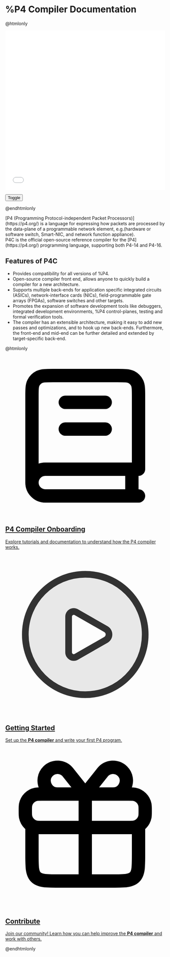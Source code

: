 # %P4 Compiler Documentation

@htmlonly
<div class="diagram-container">
<!-- draw.io diagram -->
<iframe id="svgFrame" src="architecture_unanimated.html" width="100%" height="500px" style="border:none;"></iframe>
</div>

<button id="toggle" onclick="animateFlow()">Toggle</button>

<script>
function animateFlow() {
    const iframe = document.getElementById('svgFrame');
    const svgDocument = iframe.contentDocument;
    if (svgDocument) {
        const edges = svgDocument.querySelectorAll('path:not([marker-end])');
        edges.forEach(edge => {
            edge.classList.toggle('flow');
        });
    const toggleButton = document.getElementById('toggle');
    if (toggleButton) {
             toggleButton.style.display = 'none';
                 }
    }
}
</script>
@endhtmlonly

<div class="content-spacing"></div>
<div class="content-spacing"></div>
[P4 (Programming Protocol-independent Packet Processors)](https://p4.org/) is a language for expressing how packets are processed by the data-plane of a programmable network element, e.g.(hardware or software switch, Smart-NIC, and network function appliance).
<div class="content-spacing"></div>
P4C is the official open-source reference compiler for the [P4](https://p4.org/) programming language, supporting both P4-14 and P4-16.
<div class="content-spacing"></div>
<div class="content-spacing"></div> 

## Features of P4C

- Provides compatibility for all versions of %P4.
- Open-source compiler front end, allows anyone to quickly build a compiler for a new architecture.
- Supports multiple back-ends for application specific integrated circuits (ASICs), network-interface cards (NICs), field-programmable gate arrays (FPGAs), software switches and other targets.
- Promotes the expansion of software development tools like debuggers, integrated development environments, %P4 control-planes, testing and formal verification tools.
- The compiler has an extensible architecture, making it easy to add new passes and optimizations, and to hook up new back-ends. Furthermore, the front-end and mid-end can be further detailed and extended by target-specific back-end. 

@htmlonly
<!-- https://www.svgrepo.com/collection/scarlab-oval-line-icons/ -->
<div class="card-container">

  <div class="card-item">
    <a href="https://adarshrawat1.github.io/P4c-Documentation-Hosting/md__2home_2runner_2work_2_p4c-_documentation-_hosting_2_p4c-_documentation-_hosting_2_r_e_a_d_m_e.html#autotoc_md41"> 
    <div class="card-content">
   <?xml version="1.0" encoding="utf-8"?>
      <svg width="800px" height="800px" viewBox="0 0 24 24" fill="none" xmlns="http://www.w3.org/2000/svg">
      <path d="M4 19V6.2C4 5.0799 4 4.51984 4.21799 4.09202C4.40973 3.71569 4.71569 3.40973 5.09202 3.21799C5.51984 3 6.0799 3 7.2 3H16.8C17.9201 3 18.4802 3 18.908 3.21799C19.2843 3.40973 19.5903 3.71569 19.782 4.09202C20 4.51984 20 5.0799 20 6.2V17H6C4.89543 17 4 17.8954 4 19ZM4 19C4 20.1046 4.89543 21 6 21H20M9 7H15M9 11H15M19 17V21" stroke="#000000" stroke-width="2" stroke-linecap="round" stroke-linejoin="round"/></svg>
      <h2>P4 Compiler Onboarding</h2>
      <p>Explore tutorials and documentation to understand how the P4 compiler works.</p>
    </div>
    </a>
  </div>

  <div class="card-item">
    <a href="https://adarshrawat1.github.io/P4c-Documentation-Hosting/md__2home_2runner_2work_2_p4c-_documentation-_hosting_2_p4c-_documentation-_hosting_2_r_e_a_d_m_e.html#autotoc_md12"> 
    <div class="card-content">
      <svg width="800px" height="800px" viewBox="0 0 24 24" fill="none"  class="card_svg" xmlns="http://www.w3.org/2000/svg">
        <path opacity="0.1" fill-rule="evenodd" clip-rule="evenodd" d="M12 21C16.9706 21 21 16.9706 21 12C21 7.02944 16.9706 3 12 3C7.02944 3 3 7.02944 3 12C3 16.9706 7.02944 21 12 21ZM15.224 13.0171C16.011 12.5674 16.011 11.4326 15.224 10.9829L10.7817 8.44446C10.0992 8.05446 9.25 8.54727 9.25 9.33333L9.25 14.6667C9.25 15.4527 10.0992 15.9455 10.7817 15.5555L15.224 13.0171Z" fill="#323232"/>
        <path d="M21 12C21 16.9706 16.9706 21 12 21C7.02944 21 3 16.9706 3 12C3 7.02944 7.02944 3 12 3C16.9706 3 21 7.02944 21 12Z" stroke="#323232" stroke-width="1"/>
        <path d="M10.9 8.8L10.6577 8.66152C10.1418 8.36676 9.5 8.73922 9.5 9.33333L9.5 14.6667C9.5 15.2608 10.1418 15.6332 10.6577 15.3385L10.9 15.2L15.1 12.8C15.719 12.4463 15.719 11.5537 15.1 11.2L10.9 8.8Z" stroke="#323232" stroke-width="1" stroke-linecap="round" stroke-linejoin="round"/></svg>
      <h2>Getting Started</h2>
      <p>Set up the <b>P4 compiler</b> and write your first P4 program.</p>
    </div>
    </a>
  </div>

  <div class="card-item">
    <a href="https://adarshrawat1.github.io/P4c-Documentation-Hosting/md__2home_2runner_2work_2_p4c-_documentation-_hosting_2_p4c-_documentation-_hosting_2_c_o_n_t_r_i_b_u_t_i_n_g.html"> 
    <div class="card-content">
      <svg viewBox="0 0 24 24" fill="none" xmlns="http://www.w3.org/2000/svg"><g id="SVGRepo_bgCarrier" stroke-width="0"></g><g id="SVGRepo_tracerCarrier" stroke-linecap="round" stroke-linejoin="round"></g><g id="SVGRepo_iconCarrier"> <path d="M3 9.5C3 9.03534 3 8.80302 3.03843 8.60982C3.19624 7.81644 3.81644 7.19624 4.60982 7.03843C4.80302 7 5.03534 7 5.5 7H12H18.5C18.9647 7 19.197 7 19.3902 7.03843C20.1836 7.19624 20.8038 7.81644 20.9616 8.60982C21 8.80302 21 9.03534 21 9.5V9.5V9.5C21 9.96466 21 10.197 20.9616 10.3902C20.8038 11.1836 20.1836 11.8038 19.3902 11.9616C19.197 12 18.9647 12 18.5 12H12H5.5C5.03534 12 4.80302 12 4.60982 11.9616C3.81644 11.8038 3.19624 11.1836 3.03843 10.3902C3 10.197 3 9.96466 3 9.5V9.5V9.5Z" stroke="#000000" stroke-width="2" stroke-linejoin="round"></path> <path d="M4 12V16C4 17.8856 4 18.8284 4.58579 19.4142C5.17157 20 6.11438 20 8 20H9H15H16C17.8856 20 18.8284 20 19.4142 19.4142C20 18.8284 20 17.8856 20 16V12" stroke="#000000" stroke-width="2" stroke-linecap="round" stroke-linejoin="round"></path> <path d="M12 7V20" stroke="#000000" stroke-width="2" stroke-linecap="round" stroke-linejoin="round"></path> <path d="M11.3753 6.21913L9.3959 3.74487C8.65125 2.81406 7.26102 2.73898 6.41813 3.58187C5.1582 4.8418 6.04662 7 7.82843 7L11 7C11.403 7 11.6271 6.53383 11.3753 6.21913Z" stroke="#000000" stroke-width="2" stroke-linecap="round" stroke-linejoin="round"></path> <path d="M12.6247 6.21913L14.6041 3.74487C15.3488 2.81406 16.739 2.73898 17.5819 3.58187C18.8418 4.8418 17.9534 7 16.1716 7L13 7C12.597 7 12.3729 6.53383 12.6247 6.21913Z" stroke="#000000" stroke-width="2" stroke-linecap="round" stroke-linejoin="round"></path> </g></svg>
      <h2>Contribute</h2>
      <p>Join our community! Learn how you can help improve the <b>P4 compiler</b> and work with others.</p>
    </div>
    </a>
  </div>
</div>

@endhtmlonly
